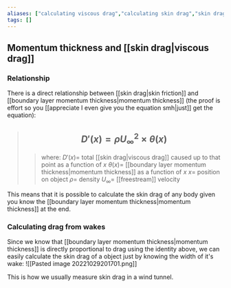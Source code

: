 ```yaml
---
aliases: ["calculating viscous drag","calculating skin drag","skin drag"]
tags: []
---
```


## Momentum thickness and [[skin drag|viscous drag]]

### Relationship

There is a direct relationship between [[skin drag|skin friction]] and [[boundary layer momentum thickness|momentum thickness]] (the proof is effort so you [[appreciate I even give you the equation smh|just]] get the equation):
 
> ## $$ D'(x) = \rho U_{\infty}^{2} \times \theta(x) $$ 
>> where:
>> $D'(x)=$ total [[skin drag|viscous drag]] caused up to that point as a function of $x$
>> $\theta(x)=$ [[boundary layer momentum thickness|momentum thickness]] as a function of $x$
>> $x=$ position on object
>> $\rho=$ density
>> $U_{\infty}=$ [[freestream]] velocity 

This means that it is possible to calculate the skin drag of any body given you know the [[boundary layer momentum thickness|momentum thickness]] at the end.

### Calculating drag from wakes

Since we know that [[boundary layer momentum thickness|momentum thickness]] is directly proportional to drag using the identity above, we can easily calculate the skin drag of a object just by knowing the width of it's wake:
![[Pasted image 20221029201701.png]]

This is how we usually measure skin drag in a wind tunnel.
